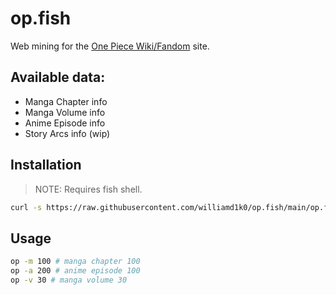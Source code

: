 # op.fish

Web mining for the [One Piece Wiki/Fandom](https://onepiece.fandom.com/wiki/One_Piece_Wiki) site.

## Available data:

- Manga Chapter info
- Manga Volume info
- Anime Episode info
- Story Arcs info (wip)

## Installation

>NOTE: Requires fish shell.

```sh
curl -s https://raw.githubusercontent.com/williamd1k0/op.fish/main/op.fish > ~/.config/fish/functions/op.fish
```

## Usage

```sh
op -m 100 # manga chapter 100
op -a 200 # anime episode 100
op -v 30 # manga volume 30
```
